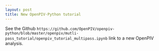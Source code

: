 ```yaml
---
layout: post
title: New OpenPIV-Python tutorial 
---
```


See the Github `https://github.com/OpenPIV/openpiv-python/blob/master/openpiv/mutli-pass_tutorial/openpiv_tutorial_multipass.ipynb` link to a new OpenPIV analysis. 

